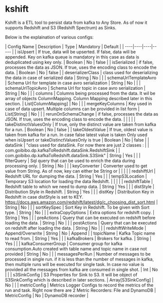 # kshift

Kshift is a ETL tool to persist data from kafka to Any Store. As of now it supports Redshift and S3 (Redshift Spectrum) as Sinks.

Below is the explaination of various configs:

|  Config Name | Description | Type | Mandatory | Default |
| ----|----|----|----- |
| isUpsert | If true, data will be upserted. If false, data will be appended. Key on kafka queue is mandatory in this case as data is deduplicated using key only. | Boolean | No | false  |
| isSerialized | if false, processes the data as JSON. If true, uses the encoding class to encode the data. | Boolean | No | false  |
| deserializerClass | class used for deserializing the data in case of serialized data | String | No |  |
| schemaUrlTemplateAvro | Schema Url for template in case avro serialization | String | No |  |
| schemaUrlTopicAvro | Schema Url for topic in case avro serialization | String | No |  |
| columns | Columns being processed from the data. It wil be array of objects ColumnMapping. Column Mapping described later in this section. | List[ColumnMapping] | No |  |
| mergeKeyColumns | Key used in case of data upsert. Multiple columns can be provided in list form | List[String] | No |  |
| rerunOnSchemaChange | if false, processes the data as JSON. If true, uses the encoding class to encode the data. |  |  |  |
| takeDistinctValuesOnly | If true, only the distinct value are taken from kafka for a run. | Boolean | No | false  |
| takeOldestValue | If true, oldest value is taken from kafka for a run. In case false latest value is taken Only used when isUpsert or takeDistinctValuesOnly is true | Boolean | No | false  |
| dataSink | "class used for dataSink. For now there are just 2 classes : |
| com.goibibo.dp.kafkaToRedshift.dataSink.RedshiftSink |
| com.goibibo.dp.kafkaToRedshift.dataSink.S3Sink" | String | Yes |  |
| filterQuery | Sql query that can be used to enrich the data during processing only. | String | No |  |
| keyConverter | Converter used to get value from String. As of now, key can either be String or  |  |  |  |
| redshiftUrl | Redshift URL for dumping the data. | String | Yes |  |
| tempS3Location | Temporary S3 location for loading the data Redshift. |  |  |  |
| redshiftTable | Redshift table to which we need to dump data. | String | Yes |  |
| distStyle | Distribution Style in Redshift. | String | Yes |  |
| distKey | Distribution Key in Redshift in case distStyle is set to KEY. https://docs.aws.amazon.com/redshift/latest/dg/c_choosing_dist_sort.html | String | No |  |
| sortKeySpec | Sort Key in Redshift. To be given with Sort type. | String | No |  |
| extraCopyOptions | Extra options for redshift copy. | String | Yes |  |
| preActions | Query that can be executed on redshift before loading the data. | String | No |  |
| postActions | Query that can be executed on redshift after loading the data. | String | No |  |
| redshiftWriteMode | Append/Overwrite | String | No | Append |
| topicName | Kafka Topic name to read from. | String | Yes |  |
| kafkaBrokers | Brokers for kafka. | String | Yes |  |
| kafkaConsumerGroup | Consumer group for kafka consumption.Auto created with table name and topic name in case not provided | String | No |  |
| messagesPerRun | Number of messages to be processed in single run. if it is less than the number of messages in kafka, then multiple runs will be executed for single task. In case no value is provided all the messages from kafka are consumed in single shot.  | Int | No |  |
| s3SinkConfig | S3 Properties for Sink to S3. It will be object of S3SinkConfig which is described in later sections. | Array[S3SinkConfig] | No |  |
| metricConfig | Metrics Logger Configs to record the metrics of the run and task. Right now there are 2 Metric Recorders: File and DynamoDB | MetricConfig | No | DynamoDB recorder |
